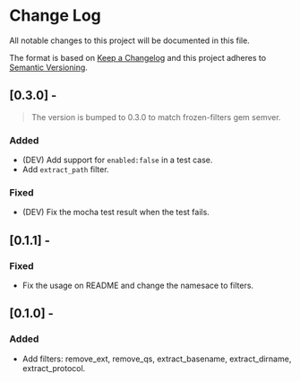 # Change Log
All notable changes to this project will be documented in this file.

The format is based on [Keep a Changelog](http://keepachangelog.com/en/1.0.0/)
and this project adheres to [Semantic Versioning](http://semver.org/spec/v2.0.0.html).

## [0.3.0] -
> The version is bumped to 0.3.0 to match frozen-filters gem semver.
### Added
- (DEV) Add support for `enabled:false` in a test case.
- Add `extract_path` filter.

### Fixed
- (DEV) Fix the mocha test result when the test fails.


## [0.1.1] -
### Fixed
- Fix the usage on README and change the namesace to filters.


## [0.1.0] -
### Added
- Add filters: remove_ext, remove_qs, extract_basename, extract_dirname, extract_protocol.
